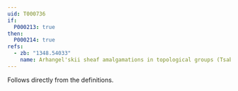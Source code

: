 ```yaml
---
uid: T000736
if:
  P000213: true
then:
  P000214: true
refs:
  - zb: "1348.54033"
    name: Arhangel'skii sheaf amalgamations in topological groups (Tsaban & Zdomskyy)
---
```


Follows directly from the definitions.
